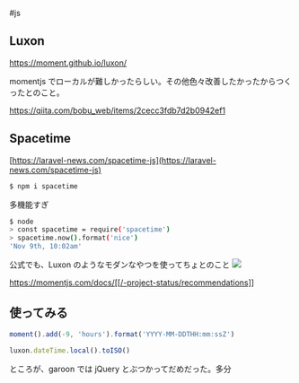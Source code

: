 #js 


## Luxon

https://moment.github.io/luxon/

momentjs でローカルが難しかったらしい。その他色々改善したかったからつくったとのこと。

https://qiita.com/bobu_web/items/2cecc3fdb7d2b0942ef1

## Spacetime


[https://laravel-news.com/spacetime-js](https://laravel-news.com/spacetime-js)

```bash
$ npm i spacetime
```

多機能すぎ

```bash
$ node
> const spacetime = require('spacetime')
> spacetime.now().format('nice')
'Nov 9th, 10:02am'
```



公式でも、Luxon のようなモダンなやつを使ってちょとのこと
![](image-kmmquhkk.png)

https://momentjs.com/docs/[[/-project-status/recommendations]]

## 使ってみる

```js
moment().add(-9, 'hours').format('YYYY-MM-DDTHH:mm:ssZ')

luxon.dateTime.local().toISO()
```

ところが、garoon では jQuery とぶつかってだめだった。多分